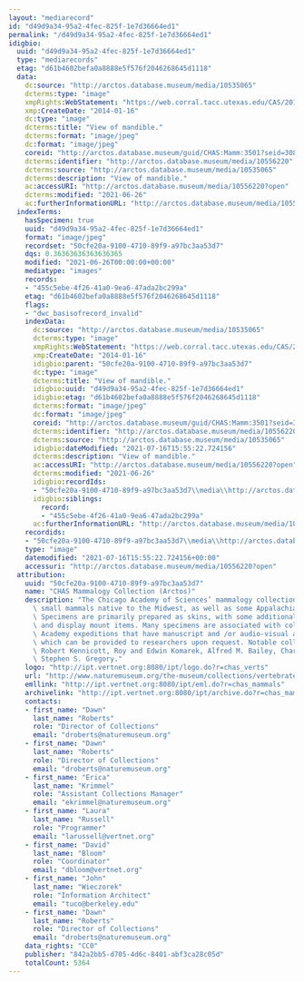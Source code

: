 ```yaml
---
layout: "mediarecord"
id: "d49d9a34-95a2-4fec-825f-1e7d36664ed1"
permalink: "/d49d9a34-95a2-4fec-825f-1e7d36664ed1"
idigbio:
  uuid: "d49d9a34-95a2-4fec-825f-1e7d36664ed1"
  type: "mediarecords"
  etag: "d61b4602befa0a8888e5f576f2046268645d1118"
  data:
    dc:source: "http://arctos.database.museum/media/10535065"
    dcterms:type: "image"
    xmpRights:WebStatement: "https://web.corral.tacc.utexas.edu/CAS/20161217-03/jpg/chas_mamm_3501.7.jpg"
    xmp:CreateDate: "2014-01-16"
    dc:type: "image"
    dcterms:title: "View of mandible."
    dcterms:format: "image/jpeg"
    dc:format: "image/jpeg"
    coreid: "http://arctos.database.museum/guid/CHAS:Mamm:3501?seid=3087523"
    dcterms:identifier: "http://arctos.database.museum/media/10556220"
    dcterms:source: "http://arctos.database.museum/media/10535065"
    dcterms:description: "View of mandible."
    ac:accessURI: "http://arctos.database.museum/media/10556220?open"
    dcterms:modified: "2021-06-26"
    ac:furtherInformationURL: "http://arctos.database.museum/media/10556220"
  indexTerms:
    hasSpecimen: true
    uuid: "d49d9a34-95a2-4fec-825f-1e7d36664ed1"
    format: "image/jpeg"
    recordset: "50cfe20a-9100-4710-89f9-a97bc3aa53d7"
    dqs: 0.36363636363636365
    modified: "2021-06-26T00:00:00+00:00"
    mediatype: "images"
    records:
    - "455c5ebe-4f26-41a0-9ea6-47ada2bc299a"
    etag: "d61b4602befa0a8888e5f576f2046268645d1118"
    flags:
    - "dwc_basisofrecord_invalid"
    indexData:
      dc:source: "http://arctos.database.museum/media/10535065"
      dcterms:type: "image"
      xmpRights:WebStatement: "https://web.corral.tacc.utexas.edu/CAS/20161217-03/jpg/chas_mamm_3501.7.jpg"
      xmp:CreateDate: "2014-01-16"
      idigbio:parent: "50cfe20a-9100-4710-89f9-a97bc3aa53d7"
      dc:type: "image"
      dcterms:title: "View of mandible."
      idigbio:uuid: "d49d9a34-95a2-4fec-825f-1e7d36664ed1"
      idigbio:etag: "d61b4602befa0a8888e5f576f2046268645d1118"
      dcterms:format: "image/jpeg"
      dc:format: "image/jpeg"
      coreid: "http://arctos.database.museum/guid/CHAS:Mamm:3501?seid=3087523"
      dcterms:identifier: "http://arctos.database.museum/media/10556220"
      dcterms:source: "http://arctos.database.museum/media/10535065"
      idigbio:dateModified: "2021-07-16T15:55:22.724156"
      dcterms:description: "View of mandible."
      ac:accessURI: "http://arctos.database.museum/media/10556220?open"
      dcterms:modified: "2021-06-26"
      idigbio:recordIds:
      - "50cfe20a-9100-4710-89f9-a97bc3aa53d7\\media\\http://arctos.database.museum/media/10556220"
      idigbio:siblings:
        record:
        - "455c5ebe-4f26-41a0-9ea6-47ada2bc299a"
      ac:furtherInformationURL: "http://arctos.database.museum/media/10556220"
    recordids:
    - "50cfe20a-9100-4710-89f9-a97bc3aa53d7\\media\\http://arctos.database.museum/media/10556220"
    type: "image"
    datemodified: "2021-07-16T15:55:22.724156+00:00"
    accessuri: "http://arctos.database.museum/media/10556220?open"
  attribution:
    uuid: "50cfe20a-9100-4710-89f9-a97bc3aa53d7"
    name: "CHAS Mammalogy Collection (Arctos)"
    description: "The Chicago Academy of Sciences’ mammalogy collection contains mostly\
      \ small mammals native to the Midwest, as well as some Appalachian species.\
      \ Specimens are primarily prepared as skins, with some additional osteological\
      \ and display mount items. Many specimens are associated with collectors or\
      \ Academy expeditions that have manuscript and /or audio-visual archival material,\
      \ which can be provided to researchers upon request. Notable collectors include\
      \ Robert Kennicott, Roy and Edwin Komarek, Alfred M. Bailey, Charles D. Brower,\
      \ Stephen S. Gregory."
    logo: "http://ipt.vertnet.org:8080/ipt/logo.do?r=chas_verts"
    url: "http://www.naturemuseum.org/the-museum/collections/vertebrates"
    emllink: "http://ipt.vertnet.org:8080/ipt/eml.do?r=chas_mammals"
    archivelink: "http://ipt.vertnet.org:8080/ipt/archive.do?r=chas_mammals"
    contacts:
    - first_name: "Dawn"
      last_name: "Roberts"
      role: "Director of Collections"
      email: "droberts@naturemuseum.org"
    - first_name: "Dawn"
      last_name: "Roberts"
      role: "Director of Collections"
      email: "droberts@naturemuseum.org"
    - first_name: "Erica"
      last_name: "Krimmel"
      role: "Assistant Collections Manager"
      email: "ekrimmel@naturemuseum.org"
    - first_name: "Laura"
      last_name: "Russell"
      role: "Programmer"
      email: "larussell@vertnet.org"
    - first_name: "David"
      last_name: "Bloom"
      role: "Coordinator"
      email: "dbloom@vertnet.org"
    - first_name: "John"
      last_name: "Wieczorek"
      role: "Information Architect"
      email: "tuco@berkeley.edu"
    - first_name: "Dawn"
      last_name: "Roberts"
      role: "Director of Collections"
      email: "droberts@naturemuseum.org"
    data_rights: "CC0"
    publisher: "842a2bb5-d705-4d6c-8401-abf3ca28c05d"
    totalCount: 5364
---
```

